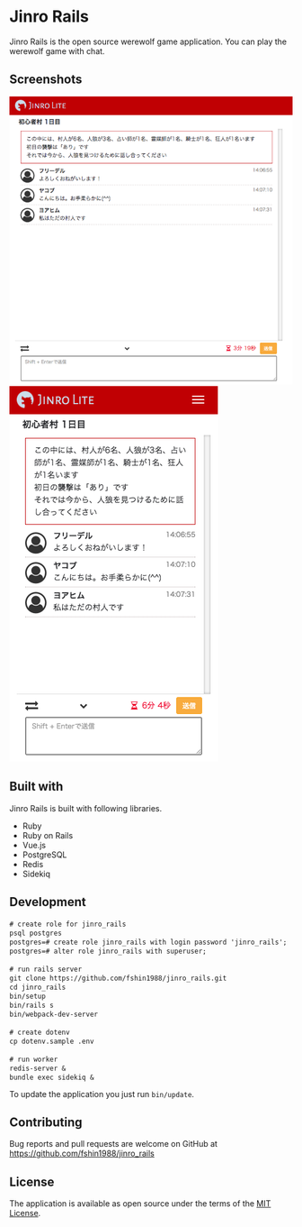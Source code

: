 # Jinro Rails
Jinro Rails is the open source werewolf game application.
You can play the werewolf game with chat.

## Screenshots
![](docs/screenshot_pc.png)
![](docs/screenshot_sp.png)

## Built with
Jinro Rails is built with following libraries.

- Ruby
- Ruby on Rails
- Vue.js
- PostgreSQL
- Redis
- Sidekiq

## Development
```
# create role for jinro_rails
psql postgres
postgres=# create role jinro_rails with login password 'jinro_rails';
postgres=# alter role jinro_rails with superuser;

# run rails server
git clone https://github.com/fshin1988/jinro_rails.git
cd jinro_rails
bin/setup
bin/rails s
bin/webpack-dev-server

# create dotenv
cp dotenv.sample .env

# run worker
redis-server &
bundle exec sidekiq &
```

To update the application you just run `bin/update`.

## Contributing
Bug reports and pull requests are welcome on GitHub at https://github.com/fshin1988/jinro_rails

## License
The application is available as open source under the terms of the [MIT License](http://opensource.org/licenses/MIT).
